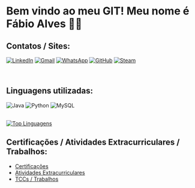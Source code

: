 # Bem vindo ao meu GIT! Meu nome é Fábio Alves 👋🏼

## Contatos / Sites:

[![LinkedIn](https://img.shields.io/badge/LinkedIn-0077B5?style=for-the-badge&logo=linkedin&logoColor=white)](https://www.linkedin.com/in/fabiosouzaa/)
[![Gmail](https://img.shields.io/badge/Gmail-D14836?style=for-the-badge&logo=gmail&logoColor=white)](https://mail.google.com/mail/?view=cm&fs=1&to=fabiopl101@gmail.com)
[![WhatsApp](https://img.shields.io/badge/WhatsApp-25D366?style=for-the-badge&logo=whatsapp&logoColor=white)](https://wa.me/5511963311471)
[![GitHub](https://img.shields.io/badge/GitHub-100000?style=for-the-badge&logo=github&logoColor=white)](https://github.com/FabioAS7)
[![Steam](https://img.shields.io/badge/Steam-000000?style=for-the-badge&logo=steam&logoColor=white)](https://steamcommunity.com/id/FabioAS/)

<br/>

## Linguagens utilizadas:
<div style="display: inline_block">
    <img aling="center" alt="Java" src="https://img.shields.io/badge/Java-ED8B00?style=for-the-badge&logo=openjdk&logoColor=white">
    <img aling="center" alt="Python" src="https://img.shields.io/badge/Python-14354C?style=for-the-badge&logo=python&logoColor=white">
    <img aling="center" alt="MySQL" src="https://img.shields.io/badge/MySQL-00000F?style=for-the-badge&logo=mysql&logoColor=white">
</div>
<br/>

[![Top Linguagens](https://github-readme-stats.vercel.app/api/top-langs/?username=FabioAS7&layout=donut)](https://github.com/FabioAS7/github-readme-stats)

## Certificações / Atividades Extracurriculares / Trabalhos:

- [Certificações](https://drive.google.com/drive/folders/1OA2N1uXA2-V_GkjTxWvYxiqAR0HceTaj?usp=drive_link)
- [Atividades Extracurriculares](https://drive.google.com/drive/folders/116Xm-Dedo7dO1f72NRtRPoO6PJCKP8Rg?usp=drive_link)
- [TCCs / Trabalhos](https://drive.google.com/drive/folders/1jjtvenm4MGsHVJQS2eKqsuUdG1MXHky1?usp=drive_link)


[//]: # 'https://dev.to/envoy_/150-badges-for-github-pnk'
[//]: # 'https://github.com/anuraghazra/github-readme-stats'
